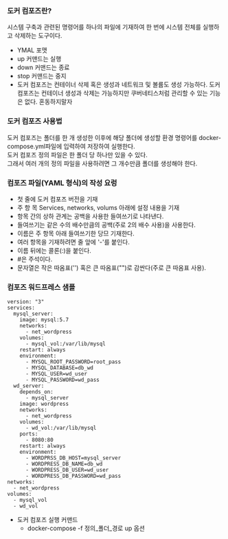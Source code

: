 ### 도커 컴포즈란?
시스템 구축과 관련된 명령어를 하나의 파일에 기재하여 한 번에 시스템 전체를 실행하고 삭제하는 도구이다.  
- YMAL 포맷
- up 커맨드는 실행
- down 커맨드는 종료
- stop 커맨드는 중지
- 도커 컴포즈는 컨테이너 삭제 혹은 생성과 네트워크 및 볼륨도 생성 가능하다.
도커 컴포즈는 컨테이너 생성과 삭제는 가능하지만 쿠버네티스처럼 관리할 수 있는 기능은 없다. 혼동하지말자

### 도커 컴포즈 사용법
도커 컴포즈는 폴더를 한 개 생성한 이후에 해당 폴더에 생성할 환경 명령어를 docker-compose.yml파일에 입력하여 저장하여 실행한다.  
도커 컴포즈 정의 파일은 한 폴더 당 하나만 있을 수 있다.  
그래서 여러 개의 정의 파일을 사용하려면 그 개수만큼 폴더를 생성해야 한다.  

### 컴포즈 파일(YAML 형식)의 작성 요렁
- 첫 줄에 도커 컴포즈 버전을 기재
- 주 항 목 Services, networks, volums 아래에 설정 내용을 기재
- 항목 간의 상하 관계는 공백을 사용한 들여쓰기로 나타낸다.
- 들여쓰기는 같은 수의 배수만큼의 공백(주로 2의 배수 사용)을 사용한다.
- 이름은 주 항목 아래 들여쓰기한 당므 기재한다.
- 여러 항목을 기재하려면 줄 앞에 '-'를 붙인다.
- 이름 뒤에는 콜론(:)을 붙인다.
- #은 주석이다.
- 문자열은 작은 따옴표('') 혹은 큰 따옴표("")로 감싼다(주로 큰 따옴표 사용).

### 컴포즈 워드프레스 샘플
```
version: "3"
services:
  mysql_server:
    image: mysql:5.7
    networks:
      - net_wordpress
    volumes:
      - mysql_vol:/var/lib/mysql
    restart: always
    environment:
      - MYSQL_ROOT_PASSWORD=root_pass
      - MYSQL_DATABASE=db_wd
      - MYSQL_USER=wd_user
      - MYSQL_PASSWORD=wd_pass
  wd_server:
    depends_on:
      - mysql_server
    image: wordpress
    networks:
      - net_wordpress
    volumes:
      - wd_vol:/var/lib/mysql
    ports:
      - 8080:80
    restart: always
    environment:
      - WORDPRSS_DB_HOST=mysql_server
      - WORDPRESS_DB_NAME=db_wd
      - WORDPRESS_DB_USER=wd_user
      - WORDPRESS_DB_PASSWORD=wd_pass
networks:
  - net_wordpress
volumes:
  - mysql_vol
  - wd_vol
```

- 도커 컴포즈 실행 커맨드
  - docker-compose -f 정의_폴더_경로 up 옵션
